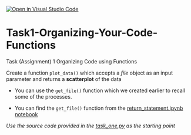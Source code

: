 [![Open in Visual Studio Code](https://classroom.github.com/assets/open-in-vscode-718a45dd9cf7e7f842a935f5ebbe5719a5e09af4491e668f4dbf3b35d5cca122.svg)](https://classroom.github.com/online_ide?assignment_repo_id=14995218&assignment_repo_type=AssignmentRepo)
# Task1-Organizing-Your-Code-Functions

Task (Assignment) 1 Organizing Code using Functions

Create a function `plot_data()` which accepts a _file_ object as an input parameter and  returns a **scatterplot** of the data

- You can use the `get_file()` function which we created earlier to recall some of the processes. 
  
- You can find the `get_file()` function from the [return_statement.ipynb notebook](https://github.com/Department-of-Surveying-and-Geomatics/Programming-for-Geomatics-Applications/blob/main/functions_and_modules/return_statement.ipynb)

_Use the source code provided in the [task_one.py](task_one.py) as the starting point_ 


